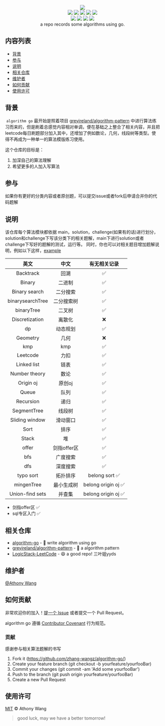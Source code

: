 <p align=center>
<img src="https://raw.staticdn.net/zhang-wangz/algorithm-go/main/images/header_min.png"/>
  <br>
  <a title="Hits" target="_blank" href="https://github.com/zhang-wangz/algorithm-go"><img src="https://hits.b3log.org/zhang-wangz/algorithm-go.svg"></a>
  <img src="https://img.shields.io/github/stars/zhang-wangz/algorithm-go?style=flat-square"/>
  <img src="https://img.shields.io/github/contributors/zhang-wangz/algorithm-go?style=flat-square"/>
  <img src="https://img.shields.io/github/commit-activity/y/zhang-wangz/algorithm-go?style=flat-square"/>
  <img src="https://img.shields.io/github/last-commit/zhang-wangz/algorithm-go?style=flat-square"/>
  <br>
  <img src="https://img.shields.io/github/issues/zhang-wangz/algorithm-go?style=flat-square"/>
  <img src="https://img.shields.io/github/issues-pr/zhang-wangz/algorithm-go?style=flat-square"/>
  <img src="https://img.shields.io/github/watchers/zhang-wangz/algorithm-go?style=flat-square"/>
  <img src="https://img.shields.io/github/issues-closed/zhang-wangz/algorithm-go?style=flat-square"/>
  <br>
  a repo records some algorithms using go.
</p>

## 内容列表
- [背景](#背景)
- [参与](#参与)
- [说明](#说明)
- [相关仓库](#相关仓库)
- [维护者](#维护者)
- [如何贡献](#如何贡献)
- [使用许可](#使用许可)

## 背景

​    `algorithm go` 最开始是照着项目 [greyireland/algorithm-pattern](https://github.com/greyireland/algorithm-pattern) 中进行算法练习而来的，但是刷着总感觉内容相对单调，便在基础之上整合了相关内容，并且把leetcode每日刷题部分加入其中，还增加了例如数论，几何，线段树等类型。使得不再成为一种单一的算法模版练习使用。

这个仓库的目标是：
1. 加深自己的算法理解
2. 希望更多的人加入写算法 

## 参与
如果你有更好的分类内容或者原创题，可以提交issue或者fork后申请合并你的代码题解

## 说明
该仓库每个算法模块都依据 main，solution，challenge(如果有的话)进行划分，solution和challenge下写该分类下的相关题解，main下进行solution或者challenge下写好的题解的测试，运行等。 
同时，你也可以对相关题目增加题解说明，例如以下这样，[example](https://github.com/zhang-wangz/algorithm-go/blob/main/leetcode/solution/dp/6-10-countPalindromicSubsequences/6-10-CountPalindromicSubsequences.md)

|       英文       |  中文  | 有无相关记录 |
| :--------------: | :--------: | :----: |
|    Backtrack     |    回溯    |   ✅    |
|      Binary      |   二进制   |   ✅    |
|  Binary search   |  二分搜索  |   ✅    |
| binarysearchTree | 二分搜索树 |   ✅    |
|    binaryTree    |   二叉树   |   ✅    |
|  Discretization  |   离散化   |   ❌    |
|        dp        |  动态规划  |   ✅    |
|     Geometry     |    几何    |   ❌    |
|       kmp        |    kmp     |   ✅    |
|     Leetcode     |    力扣    |   ✅    |
|   Linked list    |    链表    |   ✅    |
|  Number theory   |    数论    |   ✅    |
|    Origin oj     |   原创oj   |   ✅    |
|      Queue       |    队列    |   ✅    |
|    Recursion     |    递归    |   ✅    |
|   SegmentTree    |   线段树   |   ✅    |
|  Sliding window  |  滑动窗口  |   ✅    |
|       Sort       |    排序    |   ✅    |
|      Stack       |     堆     |   ✅    |
|      offer       |    剑指offer区    |   ✅    |
| bfs | 广度搜索 | ✅ |
| dfs | 深度搜索 | ✅ |
| typo sort | 拓扑排序 | belong sort  ✅ |
| mingenTree | 最小生成树 | belong origin oj  ✅ |
| Union-find sets | 并查集 | belong origin oj  ✅ |
- 剑指offer区 ✅
- sql专区入门  ✅ 


## 相关仓库

- [algorithm-go](https://github.com/zhang-wangz/algorithm-go) - 💌 write algorithm using go
- [greyireland/algorithm-pattern](https://github.com/greyireland/algorithm-pattern) - 🍬 a algorithm pattern 
- [LogicStack-LeetCode](https://github.com/SharingSource/LogicStack-LeetCode) - 😄 a good repo! 三叶姐yyds

## 维护者
[@Athony Wang](https://github.com/zhang-wangz)


## 如何贡献
非常欢迎你的加入！[提一个 Issue](https://github.com/zhang-wangz/algorithm-go/issues/new) 或者提交一个 Pull Request。


algorithm go 遵循 [Contributor Covenant](http://contributor-covenant.org/version/1/3/0/) 行为规范。


### 贡献

感谢参与相关算法题解的书写

1. Fork it (https://github.com/zhang-wangz/algorithm-go/)
2. Create your feature branch (git checkout -b yourfeature/yourfooBar)
3. Commit your changes (git commit -am 'Add some yourfooBar')
4. Push to the branch (git push origin yourfeature/yourfooBar)
5. Create a new Pull Request

## 使用许可

[MIT](LICENSE) © Athony Wang 
> good luck, may we have a better tomorrow!

